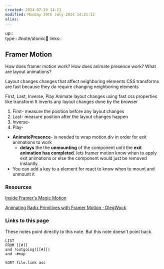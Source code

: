 ```yaml
---
created: 2024-07-29 14:21 
modified: Monday 29th July 2024 14:21:12
alias: 
---
```

up::  
type:: #note/atomic🌳 
links::
## Framer Motion

How does framer motion work?
How does animate presence work?
What are layout animations?

Layout changes
changes that affect neighboring elements
CSS transforms are fast because they do require changing neighboring elements

First, Last, Inverse, Play
Animate layout changes using fast css properties like transform
It inverts any layout changes done by the browser
1. First- measure the position before any layout changes
2. Last- measure position after the layout changes happen
3. Inverse- 
4. Play- 


- **AnimatePresence**- is needed to wrap motion.div in order for exit animations to work
	- **delays** the the **unmounting** of the component until the **exit animation has completed**. lets framer motion know when to apply exit animations or else the component would just be removed instantly. 
- You can add a key to a element for react to know when to mount and unmount it
### Resources
[Inside Framer's Magic Motion](https://www.nan.fyi/magic-motion)

[Animating Radix Primitives with Framer Motion · OlegWock](https://sinja.io/blog/animating-radix-primitives-with-framer-motion)

### Links to this page
These notes point directly to this note. But this note doesn't point back.
```dataview
LIST
FROM [[#]]
and !outgoing([[#]])
and -#map

SORT file.link asc
```



